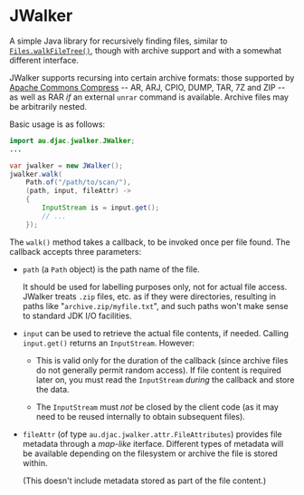 # JWalker

A simple Java library for recursively finding files, similar to [`Files.walkFileTree()`][Files.walkFileTree], though with archive support and with a somewhat different interface.

JWalker supports recursing into certain archive formats: those supported by [Apache Commons Compress][] -- AR, ARJ, CPIO, DUMP, TAR, 7Z and ZIP -- as well as RAR _if_ an external `unrar` command is available. Archive files may be arbitrarily nested.

Basic usage is as follows:

```java
import au.djac.jwalker.JWalker;
...

var jwalker = new JWalker();
jwalker.walk(
    Path.of("/path/to/scan/"),
    (path, input, fileAttr) ->
    {
        InputStream is = input.get();
        // ...
    });
```

The `walk()` method takes a callback, to be invoked once per file found. The callback accepts three parameters:

* `path` (a `Path` object) is the path name of the file.

    It should be used for labelling purposes only, not for actual file access. JWalker treats `.zip` files, etc. as if they were directories, resulting in paths like "`archive.zip/myfile.txt`", and such paths won't make sense to standard JDK I/O facilities.

* `input` can be used to retrieve the actual file contents, if needed. Calling `input.get()` returns an `InputStream`. However:

    * This is valid only for the duration of the callback (since archive files do not generally permit random access). If file content is required later on, you must read the `InputStream` _during_ the callback and store the data.

    * The `InputStream` must _not_ be closed by the client code (as it may need to be reused internally to obtain subsequent files).

* `fileAttr` (of type `au.djac.jwalker.attr.FileAttributes`) provides file metadata through a _map-like_ iterface. Different types of metadata will be available depending on the filesystem or archive the file is stored within.

    (This doesn't include metadata stored as part of the file content.)


<!--## Inclusions and Exclusions

```java
import au.djac.jwalker.JWalker;
import au.djac.jwalker.JWalker;

var opts = new JDirScannerOptions();

```-->

[Apache Commons Compress]: https://commons.apache.org/proper/commons-compress/index.html
[Files.walkFileTree]: https://docs.oracle.com/en%2Fjava%2Fjavase%2F11%2Fdocs%2Fapi%2F%2F/java.base/java/nio/file/Files.html#walkFileTree(java.nio.file.Path,java.nio.file.FileVisitor)
